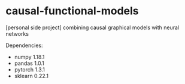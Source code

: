 # causal-functional-models
[personal side project] combining causal graphical models with neural networks

Dependencies:
- numpy 1.18.1
- pandas 1.0.1
- pytorch 1.3.1
- sklearn 0.22.1
